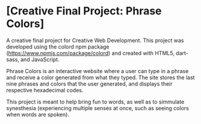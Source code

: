# [Creative Final Project: Phrase Colors]

A creative final project for Creative Web Development. This project was developed using the colord npm package (https://www.npmjs.com/package/colord) and created with HTML5, dart-sass, and JavaScript.

Phrase Colors is an interactive website where a user can type in a phrase and receive a color generated from what they typed. The site stores the last nine phrases and colors that the user generated, and displays their respective hexadecimal codes.

This project is meant to help bring fun to words, as well as to simmulate synesthesia (experiencing multiple senses at once, such as seeing colors when words are spoken).